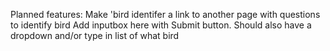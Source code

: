 Planned features:
Make 'bird identifer a link to another page with questions to identify bird
Add inputbox here with Submit button. 
Should also have a dropdown and/or type in list of what bird
